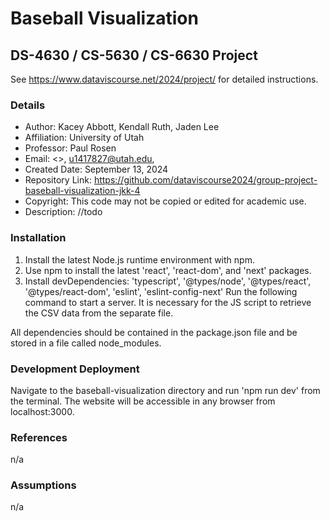 # Baseball Visualization

## DS-4630 / CS-5630 / CS-6630 Project

See https://www.dataviscourse.net/2024/project/ for detailed instructions.

### Details

- Author: Kacey Abbott, Kendall Ruth, Jaden Lee
- Affiliation: University of Utah
- Professor: Paul Rosen
- Email: <>, <u1417827@utah.edu>, 
- Created Date: September 13, 2024
- Repository Link: https://github.com/dataviscourse2024/group-project-baseball-visualization-jkk-4
- Copyright: This code may not be copied or edited for academic use.
- Description: //todo

### Installation

1. Install the latest Node.js runtime environment with npm.
1. Use npm to install the latest 'react', 'react-dom', and 'next' packages.
1. Install devDependencies: 'typescript', '@types/node', '@types/react', '@types/react-dom', 'eslint', 'eslint-config-next'
Run the following command to start a server. It is necessary for the JS script to retrieve the CSV data from the separate file.

All dependencies should be contained in the package.json file and be stored in a file called node_modules.

### Development Deployment

Navigate to the baseball-visualization directory and run 'npm run dev' from the terminal. The website will be accessible in any browser from localhost:3000. 

### References

n/a

### Assumptions

n/a